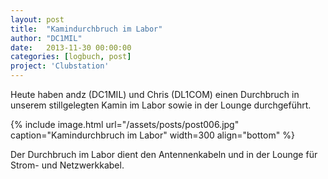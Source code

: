 ```yaml
---
layout: post
title:  "Kamindurchbruch im Labor"
author: "DC1MIL"
date:   2013-11-30 00:00:00
categories: [logbuch, post]
project: 'Clubstation'
---
```


Heute haben andz (DC1MIL) und Chris (DL1COM) einen Durchbruch in unserem stillgelegten Kamin im Labor sowie in der Lounge durchgeführt.

{% include image.html url="/assets/posts/post006.jpg" caption="Kamindurchbruch im Labor" width=300 align="bottom" %}

Der Durchbruch im Labor dient den Antennenkabeln und in der Lounge für Strom- und Netzwerkkabel.